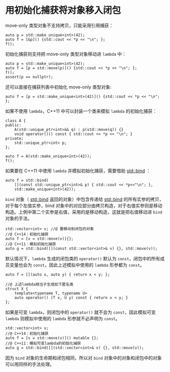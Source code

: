 # 用初始化捕获将对象移入闭包 
move-only 类型对象不支持拷贝，只能采用引用捕获：
```
auto p = std::make_unique<int>(42);
auto f = [&p]() {std::cout << *p << "\n"; };
f();
```
初始化捕获则支持把 move-only 类型对象移动进 `lambda` 中：
```
auto p = std::make_unique<int>(42);
auto f = [p = std::move(p)]() {std::cout << *p << "\n"; };
f();
assert(p == nullptr);
```
还可以直接在捕获列表中初始化 move-only 类型对象:
```
auto f = [p = std::make_unique<int>(42)]() {std::cout << *p << "\n"; };
```
如果不使用 `lambda`，C++11 中可以封装一个类来模拟 `lambda` 的初始化捕获：
```
class A {
public:
	A(std::unique_ptr<int>&& q) : p(std::move(q)) {}
	void operator()() const { std::cout << *p << "\n"; }
private:
	std::unique_ptr<int> p;
};

auto f = A(std::make_unique<int>(42));
f();
```
如果要在 C++11 中使用 `lambda` 并模拟初始化捕获，需要借助 [std::bind](https://en.cppreference.com/w/cpp/utility/functional/bind) ：
```
auto f = std::bind(
	[](const std::unique_ptr<int>& p) { std::cout << *p<<"\n"; },
	std::make_unique<int>(42));
```
`bind` 对象（ [std::bind](https://en.cppreference.com/w/cpp/utility/functional/bind) 返回的对象）中包含传递给 [std::bind](https://en.cppreference.com/w/cpp/utility/functional/bind) 的所有实参的拷贝，对于每个左值实参，bind 对象中的对应部分由拷贝构造，对于右值实参则是移动构造。上例中第二个实参是右值，采用的是移动构造，这就是把右值移动进 `bind` 对象的手法。
```
std::vector<int> v; //@ 要移动到闭包的对象
//@ C++14：初始化捕获
auto f = [v = std::move(v)]{};
//@ C++11：模拟初始化捕获
auto g = std::bind([](const std::vector<int>& v) {}, std::move(v));
```
默认情况下，`lambda` 生成的闭包类的 `operator()` 默认为 `const`，闭包中的所有成员变量也会为 `const`，因此上述模拟中使用的 `lambda` 形参都为 `const`。
```
auto f = [](auto x, auto y) { return x < y; };

//@ 上述lambda相当于生成如下匿名类
struct X {
	template<typename T, typename U>
	auto operator() (T x, U y) const { return x < y; }
};
```
如果是可变 `lambda`，则闭包中的 `operator()` 就不会为 `const`，因此模拟可变 `lambda` 则模拟中使用的 `lambda` 形参就不必声明为 `const`。
```
std::vector<int> v;
//@ C++14：初始化捕获
auto f = [v = std::move(v)]() mutable {};
//@ C++11：模拟可变lambda的初始化捕获
auto g = std::bind([](std::vector<int>& v) {}, std::move(v));
```
因为 `bind` 对象的生命期和闭包相同，所以对 `bind` 对象中的对象和闭包中的对象可以用同样的手法处理。
